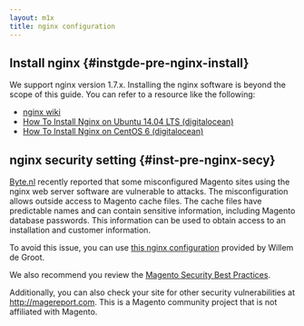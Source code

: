 ```yaml
---
layout: m1x
title: nginx configuration
---
```


## Install nginx   {#instgde-pre-nginx-install}

We support nginx version 1.7.x. Installing the nginx software is beyond the scope of this guide. You can refer to a resource like the following:

*	<a href="https://www.nginx.com/resources/wiki/start/topics/tutorials/install/" target="_blank">nginx wiki</a>
*	<a href="https://www.digitalocean.com/community/tutorials/how-to-install-nginx-on-ubuntu-14-04-lts" target="_blank">How To Install Nginx on Ubuntu 14.04 LTS (digitalocean)</a>
*	<a href="https://www.digitalocean.com/community/tutorials/how-to-install-nginx-on-centos-6-with-yum" target="_blank">How To Install Nginx on CentOS 6 (digitalocean)</a>

## nginx security setting   {#inst-pre-nginx-secy}

<a href="https://www.byte.nl/" target="_blank">Byte.nl</a> recently reported that some misconfigured Magento sites using the nginx web server software are vulnerable to attacks. The misconfiguration allows outside access to Magento cache files. The cache files have predictable names and can contain sensitive information, including Magento database passwords. This information can be used to obtain access to an installation and customer information.

To avoid this issue, you can use <a href="https://gist.github.com/gwillem/cd5ae6845fa33aa0d481" target="_blank">this nginx configuration</a> provided by Willem de Groot.

We also recommend you review the <a href="http://merch.docs.magento.com/ee/user_guide/Magento_Enterprise_Edition_User_Guide.html" target="_blank">Magento Security Best Practices</a>.

Additionally, you can also check your site for other security vulnerabilities at <a href="http://magereport.com" target="_blank">http://magereport.com</a>. This is a Magento community project that is not affiliated with Magento.